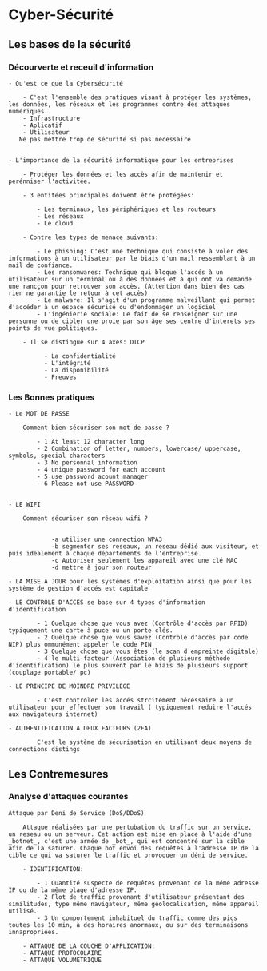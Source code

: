 # Cyber-Sécurité

## Les bases de la sécurité

### Décourverte et receuil d'information

    - Qu'est ce que la Cybersécurité 

        - C'est l'ensemble des pratiques visant à protéger les systèmes, les données, les réseaux et les programmes contre des attaques numériques. 
        - Infrastructure 
        - Aplicatif
        - Utilisateur
       Ne pas mettre trop de sécurité si pas necessaire


    - L'importance de la sécurité informatique pour les entreprises 

        - Protéger les données et les accès afin de maintenir et perénniser l'activitée.

        - 3 entitées principales doivent être protégées: 

            - Les terminaux, les périphériques et les routeurs
            - Les réseaux
            - Le cloud

        - Contre les types de menace suivants:

            - Le phishing: C'est une technique qui consiste à voler des informations à un utilisateur par le biais d'un mail ressemblant à un mail de confiance.
            - Les ransomwares: Technique qui bloque l'accés à un utilisateur sur un terminal ou à des données et à qui ont va demande une rancçon pour retrouver son accès. (Attention dans bien des cas rien ne garantie le retour à cet accès)
            - Le malware: Il s'agit d'un programme malveillant qui permet d'accéder à un espace sécurisé ou d'endommager un logiciel
            - L'ingénierie sociale: Le fait de se renseigner sur une personne ou de cibler une proie par son âge ses centre d'interets ses points de vue politiques. 

        - Il se distingue sur 4 axes: DICP
              
              - La confidentialité 
              - L'intégrité
              - La disponibilité
              - Preuves 

### Les Bonnes pratiques

    - Le MOT DE PASSE

        Comment bien sécuriser son mot de passe ? 

            - 1 At least 12 character long 
            - 2 Combination of letter, numbers, lowercase/ uppercase, symbols, special characters
            - 3 No personnal information 
            - 4 unique password for each account 
            - 5 use password acount manager
            - 6 Please not use PASSWORD 


    - LE WIFI

        Comment sécuriser son réseau wifi ? 


                -a utiliser une connection WPA3
                -b segmenter ses reseaux, un reseau dédié aux visiteur, et puis idéalement à chaque départements de l'entreprise. 
                -c Autoriser seulement les appareil avec une clé MAC
                -d mettre à jour son routeur

    - LA MISE A JOUR pour les systèmes d'exploitation ainsi que pour les système de gestion d'accés est capitale 

    - LE CONTROLE D'ACCES se base sur 4 types d'information d'identification  

            - 1 Quelque chose que vous avez (Contrôle d'accès par RFID) typiquement une carte à puce ou un porte clés.
            - 2 Quelque chose que vous savez (Contrôle d'accès par code NIP) plus ommunément appeler le code PIN
            - 3 Quelque chose que vous êtes (le scan d'empreinte digitale)
            - 4 le multi-facteur (Association de plusieurs méthode d'identification) le plus souvent par le biais de plusieurs support (couplage portable/ pc) 

    - LE PRINCIPE DE MOINDRE PRIVILEGE

            - C'est controler les accés strcitement nécessaire à un utilisateur pour effectuer son travail ( typiquement reduire l'accés aux navigateurs internet)

    - AUTHENTIFICATION A DEUX FACTEURS (2FA)

            C'est le système de sécurisation en utilisant deux moyens de connections distings


## Les Contremesures


### Analyse d'attaques courantes

    Attaque par Deni de Service (DoS/DDoS)

        Attaque réalisées par une pertubation du traffic sur un service, un reseau ou un serveur. Cet action est mise en place à l'aide d'une _botnet_, c'est une armée de _bot_, qui est concentré sur la cible afin de la saturer. Chaque bot envoi des requêtes à l'adresse IP de la cible ce qui va saturer le traffic et provoquer un déni de service. 

        - IDENTIFICATION: 

            - 1 Quantité suspecte de requêtes provenant de la même adresse IP ou de la même plage d'adresse IP. 
            - 2 Flot de traffic provenant d'utilisateur présentant des similitudes, type même navigateur, même géolocalisation, même appareil utilisé. 
            - 3 Un comportement inhabituel du traffic comme des pics toutes les 10 min, à des horaires anormaux, ou sur des terminaisons innapropriées.

        - ATTAQUE DE LA COUCHE D'APPLICATION: 
        - ATTAQUE PROTOCOLAIRE
        - ATTAQUE VOLUMETRIQUE